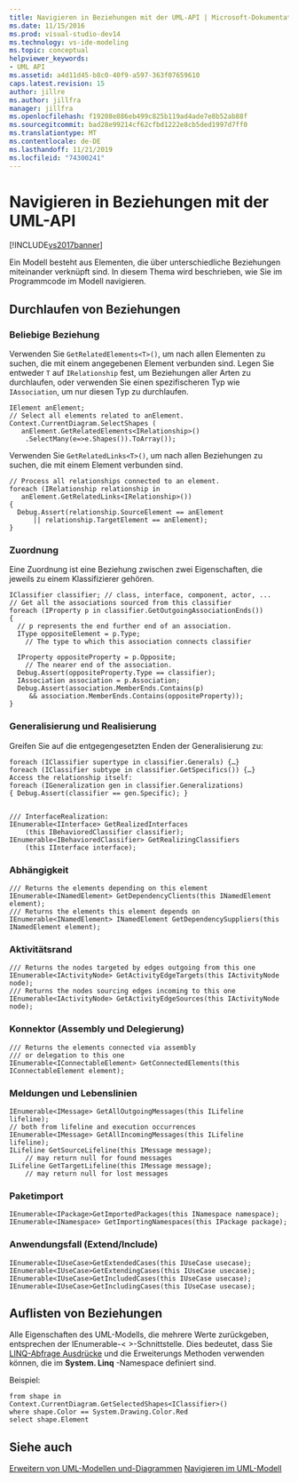```yaml
---
title: Navigieren in Beziehungen mit der UML-API | Microsoft-Dokumentation
ms.date: 11/15/2016
ms.prod: visual-studio-dev14
ms.technology: vs-ide-modeling
ms.topic: conceptual
helpviewer_keywords:
- UML API
ms.assetid: a4d11d45-b8c0-40f9-a597-363f07659610
caps.latest.revision: 15
author: jillre
ms.author: jillfra
manager: jillfra
ms.openlocfilehash: f19208e886eb499c825b119ad4ade7e8b52ab88f
ms.sourcegitcommit: bad28e99214cf62cfbd1222e8cb5ded1997d7ff0
ms.translationtype: MT
ms.contentlocale: de-DE
ms.lasthandoff: 11/21/2019
ms.locfileid: "74300241"
---
```

# <a name="navigate-relationships-with-the-uml-api"></a>Navigieren in Beziehungen mit der UML-API
[!INCLUDE[vs2017banner](../includes/vs2017banner.md)]

Ein Modell besteht aus Elementen, die über unterschiedliche Beziehungen miteinander verknüpft sind. In diesem Thema wird beschrieben, wie Sie im Programmcode im Modell navigieren.

## <a name="traversing-relationships"></a>Durchlaufen von Beziehungen

### <a name="any-relationship"></a>Beliebige Beziehung
 Verwenden Sie `GetRelatedElements<T>()`, um nach allen Elementen zu suchen, die mit einem angegebenen Element verbunden sind. Legen Sie entweder `T` auf `IRelationship` fest, um Beziehungen aller Arten zu durchlaufen, oder verwenden Sie einen spezifischeren Typ wie `IAssociation`, um nur diesen Typ zu durchlaufen.

```
IElement anElement;
// Select all elements related to anElement.
Context.CurrentDiagram.SelectShapes (
   anElement.GetRelatedElements<IRelationship>()
    .SelectMany(e=>e.Shapes()).ToArray());

```

 Verwenden Sie `GetRelatedLinks<T>()`, um nach allen Beziehungen zu suchen, die mit einem Element verbunden sind.

```
// Process all relationships connected to an element.
foreach (IRelationship relationship in
   anElement.GetRelatedLinks<IRelationship>())
{
  Debug.Assert(relationship.SourceElement == anElement
      || relationship.TargetElement == anElement);
}

```

### <a name="association"></a>Zuordnung
 Eine Zuordnung ist eine Beziehung zwischen zwei Eigenschaften, die jeweils zu einem Klassifizierer gehören.

```
IClassifier classifier; // class, interface, component, actor, ...
// Get all the associations sourced from this classifier
foreach (IProperty p in classifier.GetOutgoingAssociationEnds())
{
  // p represents the end further end of an association.
  IType oppositeElement = p.Type;
    // The type to which this association connects classifier

  IProperty oppositeProperty = p.Opposite;
    // The nearer end of the association.
  Debug.Assert(oppositeProperty.Type == classifier);
  IAssociation association = p.Association;
  Debug.Assert(association.MemberEnds.Contains(p)
     && association.MemberEnds.Contains(oppositeProperty));
}
```

### <a name="generalization-and-realization"></a>Generalisierung und Realisierung
 Greifen Sie auf die entgegengesetzten Enden der Generalisierung zu:

```
foreach (IClassifier supertype in classifier.Generals) {…}
foreach (IClassifier subtype in classifier.GetSpecifics()) {…}
Access the relationship itself:
foreach (IGeneralization gen in classifier.Generalizations)
{ Debug.Assert(classifier == gen.Specific); }
```

```

/// InterfaceRealization:
IEnumerable<IInterface> GetRealizedInterfaces
    (this IBehavioredClassifier classifier);
IEnumerable<IBehavioredClassifier> GetRealizingClassifiers
    (this IInterface interface);

```

### <a name="dependency"></a>Abhängigkeit

```
/// Returns the elements depending on this element
IEnumerable<INamedElement> GetDependencyClients(this INamedElement element);
/// Returns the elements this element depends on
IEnumerable<INamedElement> INamedElement GetDependencySuppliers(this INamedElement element);

```

### <a name="activity-edge"></a>Aktivitätsrand

```
/// Returns the nodes targeted by edges outgoing from this one
IEnumerable<IActivityNode> GetActivityEdgeTargets(this IActivityNode node);
/// Returns the nodes sourcing edges incoming to this one
IEnumerable<IActivityNode> GetActivityEdgeSources(this IActivityNode node);

```

### <a name="connector-assembly-and-delegation"></a>Konnektor (Assembly und Delegierung)

```
/// Returns the elements connected via assembly
/// or delegation to this one
IEnumerable<IConnectableElement> GetConnectedElements(this IConnectableElement element);

```

### <a name="messages-and-lifelines"></a>Meldungen und Lebenslinien

```
IEnumerable<IMessage> GetAllOutgoingMessages(this ILifeline  lifeline);
// both from lifeline and execution occurrences
IEnumerable<IMessage> GetAllIncomingMessages(this ILifeline  lifeline);
ILifeline GetSourceLifeline(this IMessage message);
    // may return null for found messages
ILifeline GetTargetLifeline(this IMessage message);
    // may return null for lost messages

```

### <a name="package-import"></a>Paketimport

```
IEnumerable<IPackage>GetImportedPackages(this INamespace namespace);
IEnumerable<INamespace> GetImportingNamespaces(this IPackage package);

```

### <a name="use-case-extend-and-include"></a>Anwendungsfall (Extend/Include)

```
IEnumerable<IUseCase>GetExtendedCases(this IUseCase usecase);
IEnumerable<IUseCase>GetExtendingCases(this IUseCase usecase);
IEnumerable<IUseCase>GetIncludedCases(this IUseCase usecase);
IEnumerable<IUseCase>GetIncludingCases(this IUseCase usecase);
```

## <a name="enumerating-relationships"></a>Auflisten von Beziehungen
 Alle Eigenschaften des UML-Modells, die mehrere Werte zurückgeben, entsprechen der IEnumerable-< >-Schnittstelle. Dies bedeutet, dass Sie [LINQ-Abfrage Ausdrücke](https://go.microsoft.com/fwlink/?LinkId=168834) und die Erweiterungs Methoden verwenden können, die im **System. Linq** -Namespace definiert sind.

 Beispiel:

```
from shape in     Context.CurrentDiagram.GetSelectedShapes<IClassifier>()
where shape.Color == System.Drawing.Color.Red
select shape.Element

```

## <a name="see-also"></a>Siehe auch
 [Erweitern von UML-Modellen und-Diagrammen](../modeling/extend-uml-models-and-diagrams.md) [Navigieren im UML-Modell](../modeling/navigate-the-uml-model.md)
